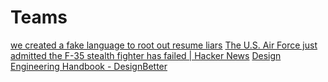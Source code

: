 # Teams

[we created a fake language to root out resume liars](https://news.ycombinator.com/item?id=26408181)
[The U.S. Air Force just admitted the F-35 stealth fighter has failed | Hacker News](https://news.ycombinator.com/item?id=26251060)
[Design Engineering Handbook - DesignBetter](https://www.designbetter.co/design-engineering-handbook)